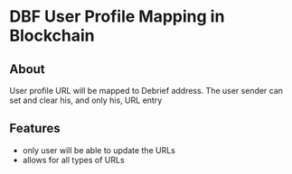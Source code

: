 # DBF User Profile Mapping in Blockchain

## About

User profile URL will be mapped to Debrief address. The user sender can set and clear his, and only his, URL entry

## Features
* only user will be able to update the URLs
* allows for all types of URLs


